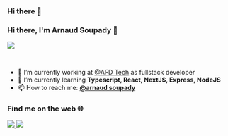 ### Hi there 👋

### Hi there, I'm Arnaud Soupady 👋
![](https://komarev.com/ghpvc/?username=MisterAzix&style=flat-square&label=VIEWS&color=41b883)

<br>

- 🔭 I’m currently working at [@AFD Tech](https://afd.tech/) as fullstack developer
- 🌱 I’m currently learning **Typescript, React, NextJS, Express, NodeJS**
- 📫 How to reach me: **[@arnaud soupady](https://www.linkedin.com/in/arnaud-soupady/)**

### Find me on the web 🌐

<p align="left">
  <a href="https://uddy.fr/">
    <img src="https://img.shields.io/badge/my_portfolio-41b883?style=for-the-badge&logo=ko-fi&logoColor=white">
  </a>
  <a href="https://www.linkedin.com/in/arnaud-soupady/">
    <img src="https://img.shields.io/badge/linkedin-41b883?style=for-the-badge&logo=linkedin&logoColor=white">
  </a>
</p>

<!--
**arnaud-soupady/arnaud-soupady** is a ✨ _special_ ✨ repository because its `README.md` (this file) appears on your GitHub profile.

Here are some ideas to get you started:

- 🔭 I’m currently working on ...
- 🌱 I’m currently learning ...
- 👯 I’m looking to collaborate on ...
- 🤔 I’m looking for help with ...
- 💬 Ask me about ...
- 📫 How to reach me: ...
- 😄 Pronouns: ...
- ⚡ Fun fact: ...
-->
